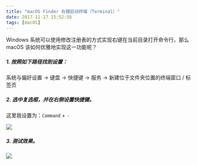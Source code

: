 ```yaml
---
title: "macOS Finder 右键启动终端（Terminal）"
date: 2017-11-17 15:52:58
tags: [macOS]
---
```


Windows 系统可以使用修改注册表的方式实现右键在当前目录打开命令行，那么 macOS 该如何优雅地实现这一功能呢？

##### 1. 按照如下路径找到设置：

系统与偏好设置 -> 键盘 -> 快捷键 -> 服务 -> 新建位于文件夹位置的终端窗口 / 标签页

##### 2. 选中复选框，并在右侧设置快捷键。

这里我设置为：`Command` + `-`

![](/images/legacy/5b73a51e85526.png)

##### 3. 测试效果。

![](/images/legacy/5b73a521ebecd.png)
